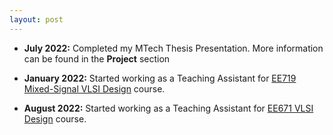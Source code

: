 ```yaml
---
layout: post
---
```

- **July 2022:** Completed my MTech Thesis Presentation. More information can be found in the **Project** section

- **January 2022:** Started working as a Teaching Assistant for [EE719 Mixed-Signal VLSI Design](https://www.ee.iitb.ac.in/web/academics/courses/EE719) course.

- **August 2022:** Started working as a Teaching Assistant for [EE671 VLSI Design](https://www.ee.iitb.ac.in/web/academics/courses/EE671) course.


